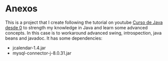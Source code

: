 # Anexos

This is a project that I create following the tutorial on youtube [Curso de Java desde 0][def] to strength my knowledge in Java and learn some advanced concepts. In this case is to workaround advanced swing, introspection, java beans and javadoc.
It has some dependencies:

- jcalendar-1.4.jar
- mysql-connector-j-8.0.31.jar

[def]: https://www.youtube.com/playlist?list=PLU8oAlHdN5BktAXdEVCLUYzvDyqRQJ2lk